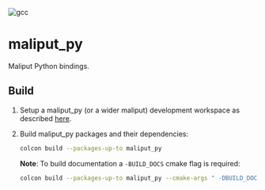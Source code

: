 ![gcc](https://github.com/ToyotaResearchInstitute/maliput_py/actions/workflows/build.yml/badge.svg)

# maliput_py

Maliput Python bindings.

## Build

1. Setup a maliput_py (or a wider maliput) development workspace as described [here](https://github.com/ToyotaResearchInstitute/maliput_documentation/blob/main/docs/installation_quickstart.rst).
2. Build maliput_py packages and their dependencies:
   ```sh
   colcon build --packages-up-to maliput_py
   ```

   **Note**: To build documentation a `-BUILD_DOCS` cmake flag is required:
   ```sh
   colcon build --packages-up-to maliput_py --cmake-args " -DBUILD_DOCS=On"
   ```
